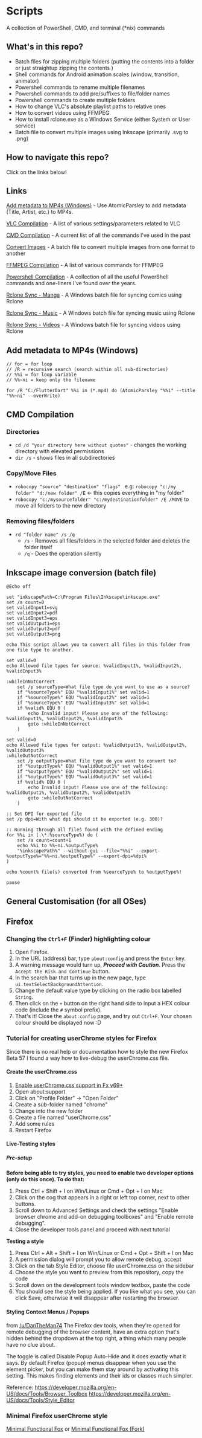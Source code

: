 # Scripts
A collection of PowerShell, CMD, and terminal (*nix) commands

## What's in this repo?
- Batch files for zipping multiple folders (putting the contents into a folder or just straightup zipping the contents )
- Shell commands for Android animation scales (window, transition, animator) 
- Powershell commands to rename multiple filenames
- Powershell commands to add pre/suffixes to file/folder names
- Powershell commands to create multiple folders
- How to change VLC's absolute playlist paths to relative ones
- How to convert videos using FFMPEG
- How to install rclone.exe as a Windows Service (either System or User service)
- Batch file to convert multiple images using Inkscape (primarily .svg to .png)
## How to navigate this repo? 
Click on the links below!

## Links

[Add metadata to MP4s (Windows)](https://github.com/tatsuei/Scripts/blob/master/atomic-parsley-metadata.bat) - Use AtomicParsley to add metadata (Title, Artist, etc.) to MP4s.

[VLC Compilation](https://github.com/tatsuei/Scripts/blob/master/vlc-compilation.md) - A list of various settings/parameters related to VLC

[CMD Compilation](https://github.com/tatsuei/Scripts/blob/master/cmd-compilation.md) - A current list of all the commands I've used in the past  

[Convert Images](https://github.com/tatsuei/Scripts/blob/master/convert-images.bat) - A batch file to convert multiple images from one format to another 

[FFMPEG Compilation](https://github.com/tatsuei/Scripts/blob/master/ffmpeg-compilation.md) - A list of various commands for FFMPEG

[Powershell Compilation](https://github.com/tatsuei/Scripts/blob/master/ps-compilation.cmd) - A collection of all the useful PowerShell commands and one-liners I've found over the years.

[Rclone Sync - Manga](https://github.com/tatsuei/Scripts/blob/master/rclone-manga.bat) - A Windows batch file for syncing comics using Rclone

[Rclone Sync - Music](https://github.com/tatsuei/Scripts/blob/master/rclone-music.bat) - A Windows batch file for syncing music using Rclone

[Rclone Sync - Videos](https://github.com/tatsuei/Scripts/blob/master/rclone-videos.bat) - A Windows batch file for syncing videos using Rclone

## Add metadata to MP4s (Windows)

```
// for = for loop
// /R = recursive search (search within all sub-directories)
// %%i = for loop variable
// %%~ni = keep only the filename

for /R "C:/FlutterDart" %%i in (*.mp4) do (AtomicParsley "%%i" --title "%%~ni" --overWrite)
```

## CMD Compilation

### Directories

- `cd /d "your directory here without quotes"` - changes the working directory with elevated permissions
- `dir /s` - shows files in all subdirectories

### Copy/Move Files

- `robocopy "source" "destination" "flags" ` e.g: `robocopy "c:/my folder" "d:/new folder" /E` <- this copies everything in "my folder"
- `robocopy "c:/mysourcefolder" "c:/mydestinationfolder" /E /MOVE` to move all folders to the new directory

### Removing files/folders

- `rd "folder name" /s /q`
  - `/s` - Removes all files/folders in the selected folder and deletes the folder itself
  - `/q` - Does the operation silently

## Inkscape image conversion (batch file)

```
@Echo off

set "inkscapePath=C:\Program Files\Inkscape\inkscape.exe"
set /a count=0
set validInput1=svg
set validInput2=pdf
set validInput3=eps
set validOutput1=eps
set validOutput2=pdf
set validOutput3=png

echo This script allows you to convert all files in this folder from one file type to another.

set valid=0
echo Allowed file types for source: %validInput1%, %validInput2%, %validInput3%

:whileInNotCorrect
	set /p sourceType=What file type do you want to use as a source?
	if "%sourceType%" EQU "%validInput1%" set valid=1
	if "%sourceType%" EQU "%validInput2%" set valid=1
	if "%sourceType%" EQU "%validInput3%" set valid=1
	if %valid% EQU 0 (
		echo Invalid input! Please use one of the following: %validInput1%, %validInput2%, %validInput3%
		goto :whileInNotCorrect
	)

set valid=0
echo Allowed file types for output: %validOutput1%, %validOutput2%, %validOutput3%      
:whileOutNotCorrect
	set /p outputType=What file type do you want to convert to?
	if "%outputType%" EQU "%validOutput1%" set valid=1
	if "%outputType%" EQU "%validOutput2%" set valid=1
	if "%outputType%" EQU "%validOutput3%" set valid=1
	if %valid% EQU 0 (
		echo Invalid input! Please use one of the following: %validOutput1%, %validOutput2%, %validOutput3%   
		goto :whileOutNotCorrect
	)

:: Set DPI for exported file
set /p dpi=With what dpi should it be exported (e.g. 300)?

:: Running through all files found with the defined ending
for %%i in (.\*.%sourceType%) do (
	set /a count=count+1
	echo %%i to %%~ni.%outputType%
	"%inkscapePath%" --without-gui --file="%%i" --export-%outputType%="%%~ni.%outputType%" --export-dpi=%dpi%
)
   
echo %count% file(s) converted from %sourceType% to %outputType%!
   
pause
```

## General Customisation (for all OSes)

## Firefox

### Changing the `Ctrl+F` (Finder) highlighting colour

1. Open Firefox.
2. In the URL (address) bar, type `about:config` and press the `Enter` key.
3. A warning message would turn up, ***Proceed with Caution***. Press the `Accept the Risk and Continue` button.
4. In the search bar that turns up in the new page, type `ui.textSelectBackgroundAttention`.
5. Change the default value type by clicking on the radio box labelled `String`.
6. Then click on the `+` button on the right hand side to input a HEX colour code (include the `#` symbol prefix).
7. That's it! Close the `about:config` page, and try out `Ctrl+F`. Your chosen colour should be displayed now :D

### Tutorial for creating userChrome styles for Firefox

Since there is no real help or documentation how to style the new  Firefox  Beta 57 I found a way how to live-debug the userChrome.css  file.

#### Create the userChrome.css

1. [Enable userChrome.css support in Fx v69+](https://www.reddit.com/r/FirefoxCSS/comments/brmi8v/psa_firefox_v69_users_will_have_to_set_a_pref_to/)
2. Open about:support
3. Click on "Profile Folder" -> "Open Folder"
4. Create a sub-folder named "chrome"
5. Change into the new folder
6. Create a file named "userChrome.css"
7. Add some rules
8. Restart Firefox

#### Live-Testing styles

##### Pre-setup

**Before being able to try styles, you need to enable two developer options (only do this once). To do that:**

1. Press Ctrl + Shift + I on Win/Linux or Cmd + Opt + I on Mac
2. Click on the cog that appears in a right or left top corner, next to other buttons.
3. Scroll down to Advanced Settings and check the settings "Enable  browser chrome and add-on debugging toolboxes" and "Enable remote  debugging".
4. Close the developer tools panel and proceed with next tutorial

**Testing a style**

1. Press Ctrl + Alt + Shift + I on Win/Linux or Cmd + Opt + Shift + I on Mac
2. A permission dialog will prompt you to allow remote debug, accept
3. Click on the tab Style Editor, choose file userChrome.css on the sidebar
4. Choose the style you want to preview from this repository, copy the code
5. Scroll down on the development tools window textbox, paste the code
6. You should see the style being applied. If you like what you see,  you can  click Save, otherwise it will disappear after restarting the  browser.

#### Styling Context Menus / Popups

from [/u/DanTheMan74](https://www.reddit.com/u/DanTheMan74/) The Firefox dev tools, when they're opened for remote debugging of the   browser content, have an extra option that's hidden behind the dropdown  at the top right, a thing which many people have no clue about.

The toggle is called Disable Popup Auto-Hide and it does exactly what it  says. By default Firefox (popup) menus disappear when you use the   element picker, but you can make them stay around by activating this   setting. This makes finding elements and their ids or classes much   simpler.

Reference: https://developer.mozilla.org/en-US/docs/Tools/Browser_Toolbox https://developer.mozilla.org/en-US/docs/Tools/Style_Editor

### Minimal Firefox userChrome style

[Minimal Functional Fox](https://github.com/mut-ex/minimal-functional-fox) or [Minimal Functional Fox (Fork)](https://github.com/tatsuei/minimal-functional-fox)